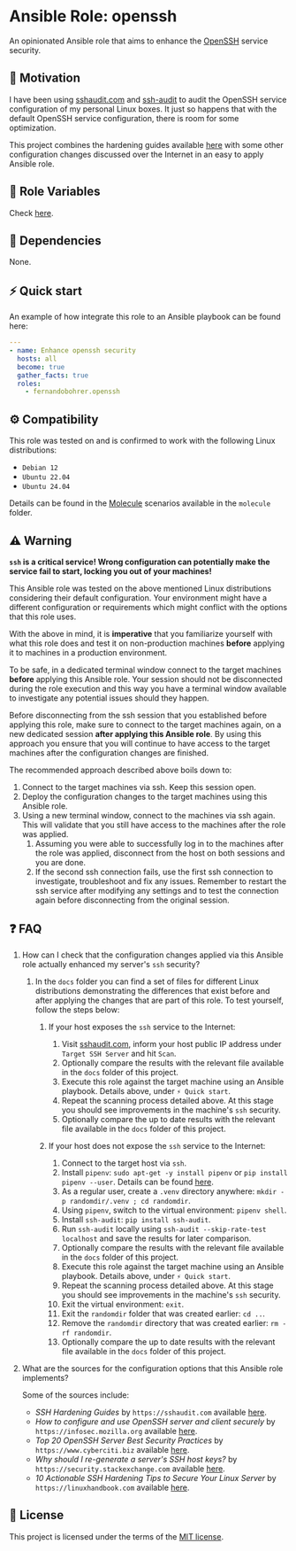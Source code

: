 # Ansible Role: openssh

An opinionated Ansible role that aims to enhance the [OpenSSH][01] service security.

## 🚀 Motivation

I have been using [sshaudit.com][02] and [ssh-audit][03] to audit the OpenSSH service configuration of my personal Linux boxes. It just so happens that with the default OpenSSH service configuration, there is room for some optimization.

This project combines the hardening guides available [here][04] with some other configuration changes discussed over the Internet in an easy to apply Ansible role.

## 📑 Role Variables

Check [here][05].

## 🧰 Dependencies

None.

## ⚡ Quick start

An example of how integrate this role to an Ansible playbook can be found here:

```yml
---
- name: Enhance openssh security
  hosts: all
  become: true
  gather_facts: true
  roles:
    - fernandobohrer.openssh
```

## ⚙️ Compatibility

This role was tested on and is confirmed to work with the following Linux distributions:

- `Debian 12`
- `Ubuntu 22.04`
- `Ubuntu 24.04`

Details can be found in the [Molecule][06] scenarios available in the `molecule` folder.

## ⚠️ Warning

**`ssh` is a critical service! Wrong configuration can potentially make the service fail to start, locking you out of your machines!**

This Ansible role was tested on the above mentioned Linux distributions considering their default configuration. Your environment might have a different configuration or requirements which might conflict with the options that this role uses.

With the above in mind, it is **imperative** that you familiarize yourself with what this role does and test it on non-production machines **before** applying it to machines in a production environment.

To be safe, in a dedicated terminal window connect to the target machines **before** applying this Ansible role. Your session should not be disconnected during the role execution and this way you have a terminal window available to investigate any potential issues should they happen.

Before disconnecting from the ssh session that you established before applying this role, make sure to connect to the target machines again, on a new dedicated session **after applying this Ansible role**. By using this approach you ensure that you will continue to have access to the target machines after the configuration changes are finished.

The recommended approach described above boils down to:

1. Connect to the target machines via ssh. Keep this session open.
1. Deploy the configuration changes to the target machines using this Ansible role.
1. Using a new terminal window, connect to the machines via ssh again. This will validate that you still have access to the machines after the role was applied.
    1. Assuming you were able to successfully log in to the machines after the role was applied, disconnect from the host on both sessions and you are done.
    1. If the second ssh connection fails, use the first ssh connection to investigate, troubleshoot and fix any issues. Remember to restart the ssh service after modifying any settings and to test the connection again before disconnecting from the original session.

## ❓ FAQ

1. How can I check that the configuration changes applied via this Ansible role actually enhanced my server's `ssh` security?

    1. In the `docs` folder you can find a set of files for different Linux distributions demonstrating the differences that exist before and after applying the changes that are part of this role. To test yourself, follow the steps below:

        1. If your host exposes the `ssh` service to the Internet:
            1. Visit [sshaudit.com][02], inform your host public IP address under `Target SSH Server` and hit `Scan`.
            1. Optionally compare the results with the relevant file available in the `docs` folder of this project.
            1. Execute this role against the target machine using an Ansible playbook. Details above, under `⚡ Quick start`.
            1. Repeat the scanning process detailed above. At this stage you should see improvements in the machine's `ssh` security.
            1. Optionally compare the up to date results with the relevant file available in the `docs` folder of this project.

        1. If your host does not expose the `ssh` service to the Internet:
            1. Connect to the target host via `ssh`.
            1. Install `pipenv`: `sudo apt-get -y install pipenv` or `pip install pipenv --user`. Details can be found [here][07].
            1. As a regular user, create a `.venv` directory anywhere: `mkdir -p randomdir/.venv ; cd randomdir`.
            1. Using `pipenv`, switch to the virtual environment: `pipenv shell`.
            1. Install `ssh-audit`: `pip install ssh-audit`.
            1. Run `ssh-audit` locally using `ssh-audit --skip-rate-test localhost` and save the results for later comparison.
            1. Optionally compare the results with the relevant file available in the `docs` folder of this project.
            1. Execute this role against the target machine using an Ansible playbook. Details above, under `⚡ Quick start`.
            1. Repeat the scanning process detailed above. At this stage you should see improvements in the machine's `ssh` security.
            1. Exit the virtual environment: `exit`.
            1. Exit the `randomdir` folder that was created earlier: `cd ..`.
            1. Remove the `randomdir` directory that was created earlier: `rm -rf randomdir`.
            1. Optionally compare the up to date results with the relevant file available in the `docs` folder of this project.

1. What are the sources for the configuration options that this Ansible role implements?

    Some of the sources include:

    - *SSH Hardening Guides* by `https://sshaudit.com` available [here][04].
    - *How to configure and use OpenSSH server and client securely* by `https://infosec.mozilla.org` available [here][08].
    - *Top 20 OpenSSH Server Best Security Practices* by `https://www.cyberciti.biz` available [here][09].
    - *Why should I re-generate a server's SSH host keys?* by `https://security.stackexchange.com` available [here][10].
    - *10 Actionable SSH Hardening Tips to Secure Your Linux Server* by `https://linuxhandbook.com` available [here][11].

## 📝 License

This project is licensed under the terms of the [MIT license][12].

[01]: https://www.openssh.com/
[02]: https://sshaudit.com/
[03]: https://pypi.org/project/ssh-audit/
[04]: https://sshaudit.com/hardening_guides.html
[05]: defaults/main.yml
[06]: https://github.com/fernandobohrer/ansible-molecule-scenarios
[07]: https://pipenv.pypa.io/en/latest/installation.html
[08]: https://infosec.mozilla.org/guidelines/openssh
[09]: https://www.cyberciti.biz/tips/linux-unix-bsd-openssh-server-best-practices.html
[10]: https://security.stackexchange.com/questions/265378/why-should-i-re-generate-a-servers-ssh-host-keys
[11]: https://linuxhandbook.com/ssh-hardening-tips/
[12]: /LICENSE
